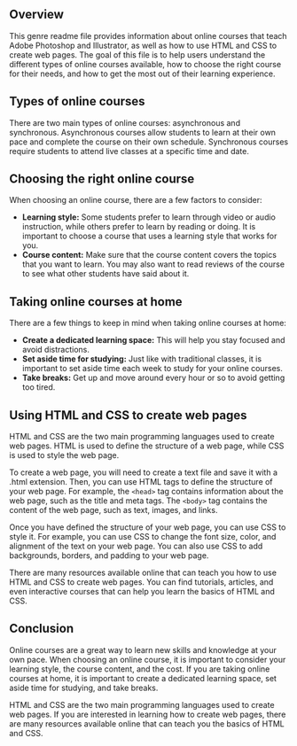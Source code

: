 ## Overview

This genre readme file provides information about online courses that teach Adobe Photoshop and Illustrator, as well as how to use HTML and CSS to create web pages. The goal of this file is to help users understand the different types of online courses available, how to choose the right course for their needs, and how to get the most out of their learning experience.

## Types of online courses

There are two main types of online courses: asynchronous and synchronous. Asynchronous courses allow students to learn at their own pace and complete the course on their own schedule. Synchronous courses require students to attend live classes at a specific time and date.

## Choosing the right online course

When choosing an online course, there are a few factors to consider:

* **Learning style:** Some students prefer to learn through video or audio instruction, while others prefer to learn by reading or doing. It is important to choose a course that uses a learning style that works for you.
* **Course content:** Make sure that the course content covers the topics that you want to learn. You may also want to read reviews of the course to see what other students have said about it.
  
## Taking online courses at home

There are a few things to keep in mind when taking online courses at home:

* **Create a dedicated learning space:** This will help you stay focused and avoid distractions.
* **Set aside time for studying:** Just like with traditional classes, it is important to set aside time each week to study for your online courses.
* **Take breaks:** Get up and move around every hour or so to avoid getting too tired.

## Using HTML and CSS to create web pages

HTML and CSS are the two main programming languages used to create web pages. HTML is used to define the structure of a web page, while CSS is used to style the web page.

To create a web page, you will need to create a text file and save it with a .html extension. Then, you can use HTML tags to define the structure of your web page. For example, the `<head>` tag contains information about the web page, such as the title and meta tags. The `<body>` tag contains the content of the web page, such as text, images, and links.

Once you have defined the structure of your web page, you can use CSS to style it. For example, you can use CSS to change the font size, color, and alignment of the text on your web page. You can also use CSS to add backgrounds, borders, and padding to your web page.

There are many resources available online that can teach you how to use HTML and CSS to create web pages. You can find tutorials, articles, and even interactive courses that can help you learn the basics of HTML and CSS.

## Conclusion

Online courses are a great way to learn new skills and knowledge at your own pace. When choosing an online course, it is important to consider your learning style, the course content, and the cost. If you are taking online courses at home, it is important to create a dedicated learning space, set aside time for studying, and take breaks.

HTML and CSS are the two main programming languages used to create web pages. If you are interested in learning how to create web pages, there are many resources available online that can teach you the basics of HTML and CSS.
